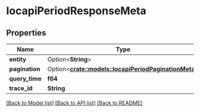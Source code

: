 # IocapiPeriodResponseMeta

## Properties

Name | Type | Description | Notes
------------ | ------------- | ------------- | -------------
**entity** | Option<**String**> |  | [optional]
**pagination** | Option<[**crate::models::IocapiPeriodPaginationMeta**](iocapi.paginationMeta.md)> |  | [optional]
**query_time** | **f64** |  |
**trace_id** | **String** |  |

[[Back to Model list]](./README.md#documentation-for-models) [[Back to API list]](./README.md#documentation-for-api-endpoints) [[Back to README]](../README.md)
